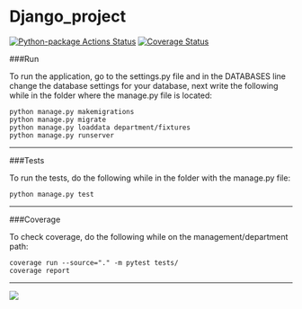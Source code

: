 # Django_project
[![Python-package Actions Status](https://github.com/akimov228aleksei/Django_project/workflows/Python-package/badge.svg?branch=prod)](https://github.com/akimov228aleksei/Django_project/actions)
[![Coverage Status](https://coveralls.io/repos/github/akimov228aleksei/Django_project/badge.svg?branch=prod)](https://coveralls.io/github/akimov228aleksei/Django_project?branch=prod)

###Run 

To run the application, go to the settings.py file and in the DATABASES line change the database settings for your database,
next write the following while in the folder where the manage.py file is located:

```
python manage.py makemigrations
python manage.py migrate
python manage.py loaddata department/fixtures   
python manage.py runserver
```
---

###Tests

To run the tests, do the following while in the folder with the manage.py file:
```
python manage.py test
```
---

###Coverage

To check coverage, do the following while on the management/department path:
```
coverage run --source="." -m pytest tests/
coverage report
```
---
![](https://s18955.pcdn.co/wp-content/uploads/2018/02/github.png)